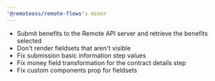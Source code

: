 ```yaml
---
'@remoteoss/remote-flows': minor
---
```


- Submit benefits to the Remote API server and retrieve the benefits selected
- Don't render fieldsets that aren't visible
- Fix submission basic information step values
- Fix money field transformation for the contract details step
- Fix custom components prop for fieldsets
